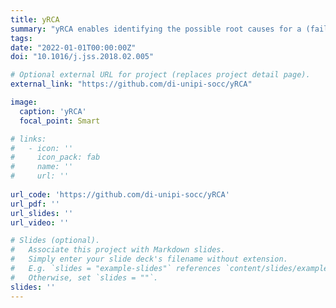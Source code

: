 ```yaml
---
title: yRCA
summary: "yRCA enables identifying the possible root causes for a (failure) event to happen in a service instance in a multi-service application, only based on the application logs."
tags:
date: "2022-01-01T00:00:00Z"
doi: "10.1016/j.jss.2018.02.005"

# Optional external URL for project (replaces project detail page).
external_link: "https://github.com/di-unipi-socc/yRCA"

image:
  caption: 'yRCA'
  focal_point: Smart

# links:
#   - icon: ''
#     icon_pack: fab
#     name: ''
#     url: ''
  
url_code: 'https://github.com/di-unipi-socc/yRCA'
url_pdf: ''
url_slides: ''
url_video: ''

# Slides (optional).
#   Associate this project with Markdown slides.
#   Simply enter your slide deck's filename without extension.
#   E.g. `slides = "example-slides"` references `content/slides/example-slides.md`.
#   Otherwise, set `slides = ""`.
slides: ''
---
```

<!-- Here you can insert a description -->
